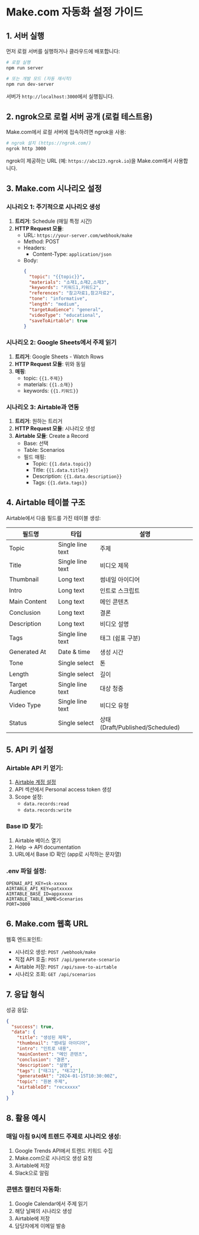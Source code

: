 # Make.com 자동화 설정 가이드

## 1. 서버 실행

먼저 로컬 서버를 실행하거나 클라우드에 배포합니다:

```bash
# 로컬 실행
npm run server

# 또는 개발 모드 (자동 재시작)
npm run dev-server
```

서버가 `http://localhost:3000`에서 실행됩니다.

## 2. ngrok으로 로컬 서버 공개 (로컬 테스트용)

Make.com에서 로컬 서버에 접속하려면 ngrok을 사용:

```bash
# ngrok 설치 (https://ngrok.com/)
ngrok http 3000
```

ngrok이 제공하는 URL (예: `https://abc123.ngrok.io`)을 Make.com에서 사용합니다.

## 3. Make.com 시나리오 설정

### 시나리오 1: 주기적으로 시나리오 생성

1. **트리거**: Schedule (매일 특정 시간)
2. **HTTP Request 모듈**:
   - URL: `https://your-server.com/webhook/make`
   - Method: POST
   - Headers:
     - Content-Type: `application/json`
   - Body:
     ```json
     {
       "topic": "{{topic}}",
       "materials": "소재1,소재2,소재3",
       "keywords": "키워드1,키워드2",
       "references": "참고자료1,참고자료2",
       "tone": "informative",
       "length": "medium",
       "targetAudience": "general",
       "videoType": "educational",
       "saveToAirtable": true
     }
     ```

### 시나리오 2: Google Sheets에서 주제 읽기

1. **트리거**: Google Sheets - Watch Rows
2. **HTTP Request 모듈**: 위와 동일
3. **매핑**:
   - topic: `{{1.주제}}`
   - materials: `{{1.소재}}`
   - keywords: `{{1.키워드}}`

### 시나리오 3: Airtable과 연동

1. **트리거**: 원하는 트리거
2. **HTTP Request 모듈**: 시나리오 생성
3. **Airtable 모듈**: Create a Record
   - Base: 선택
   - Table: Scenarios
   - 필드 매핑:
     - Topic: `{{1.data.topic}}`
     - Title: `{{1.data.title}}`
     - Description: `{{1.data.description}}`
     - Tags: `{{1.data.tags}}`

## 4. Airtable 테이블 구조

Airtable에서 다음 필드를 가진 테이블 생성:

| 필드명 | 타입 | 설명 |
|--------|------|------|
| Topic | Single line text | 주제 |
| Title | Single line text | 비디오 제목 |
| Thumbnail | Long text | 썸네일 아이디어 |
| Intro | Long text | 인트로 스크립트 |
| Main Content | Long text | 메인 콘텐츠 |
| Conclusion | Long text | 결론 |
| Description | Long text | 비디오 설명 |
| Tags | Single line text | 태그 (쉼표 구분) |
| Generated At | Date & time | 생성 시간 |
| Tone | Single select | 톤 |
| Length | Single select | 길이 |
| Target Audience | Single line text | 대상 청중 |
| Video Type | Single line text | 비디오 유형 |
| Status | Single select | 상태 (Draft/Published/Scheduled) |

## 5. API 키 설정

### Airtable API 키 얻기:
1. [Airtable 계정 설정](https://airtable.com/account)
2. API 섹션에서 Personal access token 생성
3. Scope 설정:
   - `data.records:read`
   - `data.records:write`

### Base ID 찾기:
1. Airtable 베이스 열기
2. Help → API documentation
3. URL에서 Base ID 확인 (app로 시작하는 문자열)

### .env 파일 설정:
```env
OPENAI_API_KEY=sk-xxxxx
AIRTABLE_API_KEY=patxxxxx
AIRTABLE_BASE_ID=appxxxxx
AIRTABLE_TABLE_NAME=Scenarios
PORT=3000
```

## 6. Make.com 웹훅 URL

웹훅 엔드포인트:
- 시나리오 생성: `POST /webhook/make`
- 직접 API 호출: `POST /api/generate-scenario`
- Airtable 저장: `POST /api/save-to-airtable`
- 시나리오 조회: `GET /api/scenarios`

## 7. 응답 형식

성공 응답:
```json
{
  "success": true,
  "data": {
    "title": "생성된 제목",
    "thumbnail": "썸네일 아이디어",
    "intro": "인트로 내용",
    "mainContent": "메인 콘텐츠",
    "conclusion": "결론",
    "description": "설명",
    "tags": ["태그1", "태그2"],
    "generatedAt": "2024-01-15T10:30:00Z",
    "topic": "원본 주제",
    "airtableId": "recxxxxx"
  }
}
```

## 8. 활용 예시

### 매일 아침 9시에 트렌드 주제로 시나리오 생성:
1. Google Trends API에서 트렌드 키워드 수집
2. Make.com으로 시나리오 생성 요청
3. Airtable에 저장
4. Slack으로 알림

### 콘텐츠 캘린더 자동화:
1. Google Calendar에서 주제 읽기
2. 해당 날짜의 시나리오 생성
3. Airtable에 저장
4. 담당자에게 이메일 발송